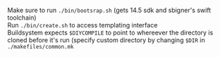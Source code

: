 Make sure to run `./bin/bootsrap.sh` (gets 14.5 sdk and sbigner's swift toolchain)\
Run `./bin/create.sh` to access templating interface\
Buildsystem expects `$DIYCOMPILE` to point to whereever the directory is cloned before it's run (specify custom directory by changing `$DIR` in `./makefiles/common.mk`

